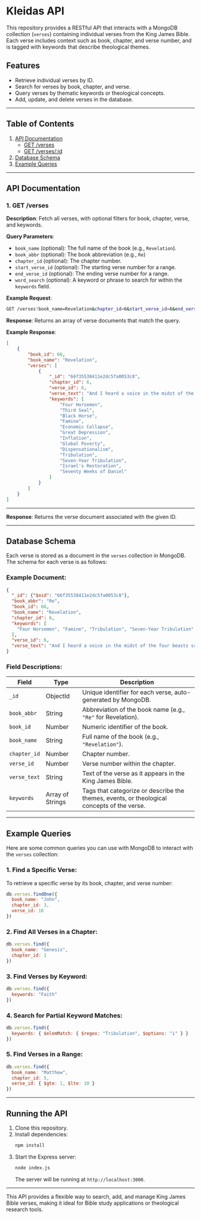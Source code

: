 # Kleidas API

This repository provides a RESTful API that interacts with a MongoDB collection (`verses`) containing individual verses from the King James Bible. Each verse includes context such as book, chapter, and verse number, and is tagged with keywords that describe theological themes.

## Features
- Retrieve individual verses by ID.
- Search for verses by book, chapter, and verse.
- Query verses by thematic keywords or theological concepts.
- Add, update, and delete verses in the database.

---

## Table of Contents
1. [API Documentation](#api-documentation)
    - [GET /verses](#get-verses)
    - [GET /verses/:id](#get-versesid)
2. [Database Schema](#database-schema)
3. [Example Queries](#example-queries)

---

## API Documentation

### 1. GET /verses

**Description**: Fetch all verses, with optional filters for book, chapter, verse, and keywords.

**Query Parameters**:
- `book_name` (optional): The full name of the book (e.g., `Revelation`).
- `book_abbr` (optional): The book abbreviation (e.g., `Re`)
- `chapter_id` (optional): The chapter number.
- `start_verse_id` (optional): The starting verse number for a range.
- `end_verse_id` (optional): The ending verse number for a range.
- `word_search` (optional): A keyword or phrase to search for within the `keywords` field.

**Example Request**:
```bash
GET /verses?book_name=Revelation&chapter_id=6&start_verse_id=6&end_verse_id=6
```

**Response**:
Returns an array of verse documents that match the query.

**Example Response**:
```json
[
    {
        "book_id": 66,
        "book_name": "Revelation",
        "verses": [
            {
                "_id": "66f35538411e2dc5fa0053c8",
                "chapter_id": 6,
                "verse_id": 6,
                "verse_text": "And I heard a voice in the midst of the four beasts say, A measure of wheat for a penny, and three measures of barley for a penny; and [see] thou hurt not the oil and the wine.",
                "keywords": [
                    "Four Horsemen",
                    "Third Seal",
                    "Black Horse",
                    "Famine",
                    "Economic Collapse",
                    "Great Depression",
                    "Inflation",
                    "Global Poverty",
                    "Dispensationalism",
                    "Tribulation",
                    "Seven-Year Tribulation",
                    "Israel's Restoration",
                    "Seventy Weeks of Daniel"
                ]
            }
        ]
    }
]
```

---

**Response**:
Returns the verse document associated with the given ID.

---

## Database Schema

Each verse is stored as a document in the `verses` collection in MongoDB. The schema for each verse is as follows:

### Example Document:
```json
{
  "_id": {"$oid": "66f35538411e2dc5fa0053c8"},
  "book_abbr": "Re",
  "book_id": 66,
  "book_name": "Revelation",
  "chapter_id": 6,
  "keywords": [
    "Four Horsemen", "Famine", "Tribulation", "Seven-Year Tribulation"
  ],
  "verse_id": 6,
  "verse_text": "And I heard a voice in the midst of the four beasts say..."
}
```

### Field Descriptions:

| Field        | Type              | Description                                                                                 |
|--------------|-------------------|---------------------------------------------------------------------------------------------|
| `_id`        | ObjectId           | Unique identifier for each verse, auto-generated by MongoDB.                                |
| `book_abbr`  | String             | Abbreviation of the book name (e.g., `"Re"` for Revelation).                                |
| `book_id`    | Number             | Numeric identifier of the book.                                                             |
| `book_name`  | String             | Full name of the book (e.g., `"Revelation"`).                                                |
| `chapter_id` | Number             | Chapter number.                                                                             |
| `verse_id`   | Number             | Verse number within the chapter.                                                            |
| `verse_text` | String             | Text of the verse as it appears in the King James Bible.                                    |
| `keywords`   | Array of Strings   | Tags that categorize or describe the themes, events, or theological concepts of the verse.   |

---

## Example Queries

Here are some common queries you can use with MongoDB to interact with the `verses` collection:

### 1. Find a Specific Verse:
To retrieve a specific verse by its book, chapter, and verse number:
```javascript
db.verses.findOne({
  book_name: "John",
  chapter_id: 3,
  verse_id: 16
})
```

### 2. Find All Verses in a Chapter:
```javascript
db.verses.find({
  book_name: "Genesis",
  chapter_id: 1
})
```

### 3. Find Verses by Keyword:
```javascript
db.verses.find({
  keywords: "Faith"
})
```

### 4. Search for Partial Keyword Matches:
```javascript
db.verses.find({
  keywords: { $elemMatch: { $regex: "Tribulation", $options: "i" } }
})
```

### 5. Find Verses in a Range:
```javascript
db.verses.find({
  book_name: "Matthew",
  chapter_id: 5,
  verse_id: { $gte: 1, $lte: 10 }
})
```

---

## Running the API

1. Clone this repository.
2. Install dependencies:
   ```bash
   npm install
   ```
3. Start the Express server:
   ```bash
   node index.js
   ```
   The server will be running at `http://localhost:3000`.

---

This API provides a flexible way to search, add, and manage King James Bible verses, making it ideal for Bible study applications or theological research tools.